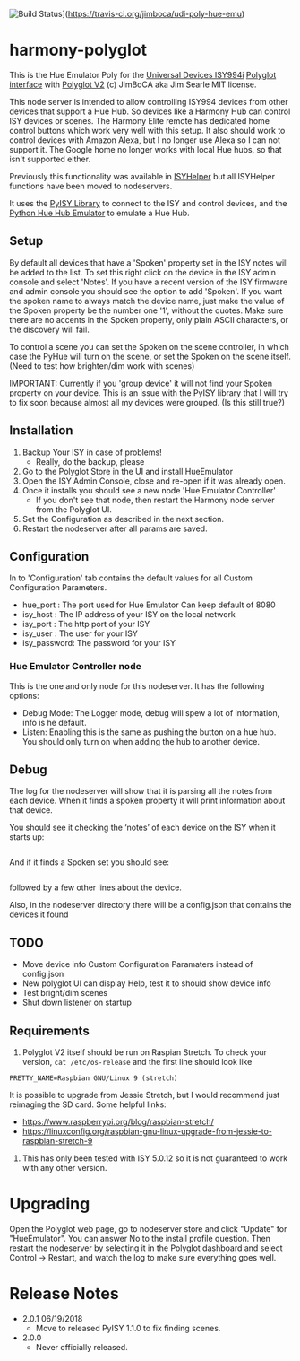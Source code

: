 ![Build Status](https://travis-ci.org/jimboca/udi-poly-hue-emu.svg?branch=master)](https://travis-ci.org/jimboca/udi-poly-hue-emu)

# harmony-polyglot

This is the Hue Emulator Poly for the [Universal Devices ISY994i](https://www.universal-devices.com/residential/ISY) [Polyglot interface](http://www.universal-devices.com/developers/polyglot/docs/) with  [Polyglot V2](https://github.com/Einstein42/udi-polyglotv2)
(c) JimBoCA aka Jim Searle
MIT license.

This node server is intended to allow controlling ISY994 devices from other devices that support a Hue Hub.  So devices like a Harmony Hub can control ISY devices or scenes.  The Harmony Elite remote has dedicated home control buttons which work very well with this setup.  It also should work to control devices with Amazon Alexa, but I no longer use Alexa so I can not support it.  The Google home no longer works with local Hue hubs, so that isn't supported either.

Previously this functionality was available in [ISYHelper](https://github.com/jimboca/ISYHelper) but all ISYHelper functions have been moved to nodeservers.

It uses the [PyISY Library](https://pypi.python.org/pypi/PyISY) to connect to the ISY and control devices, and the [Python Hue Hub Emulator](https://github.com/falk0069/hue-upnp) to emulate a Hue Hub.

## Setup

By default all devices that have a 'Spoken' property set in the ISY notes will be added to the list.  To set this right click on the device in the ISY admin console and select 'Notes'.  If you have a recent version of the ISY firmware and admin console you should see the option to add 'Spoken'.  If you want the spoken name to always match the device name, just make the value of the Spoken property be the number one '1', without the quotes. Make sure there are no accents in the Spoken property, only plain ASCII characters, or the discovery will fail.

To control a scene you can set the Spoken on the scene controller, in which case the PyHue will turn on the scene, or set the Spoken on the scene itself. (Need to test how brighten/dim work with scenes)

IMPORTANT: Currently if you 'group device' it will not find your Spoken property on your device.  This is an issue with the PyISY library that I will try to fix soon because almost all my devices were grouped. (Is this still true?)

## Installation

1. Backup Your ISY in case of problems!
   * Really, do the backup, please
2. Go to the Polyglot Store in the UI and install HueEmulator
3. Open the ISY Admin Console, close and re-open if it was already open.
3. Once it installs you should see a new node 'Hue Emulator Controller'
   * If you don't see that node, then restart the Harmony node server from the Polyglot UI.
4. Set the Configuration as described in the next section.
5. Restart the nodeserver after all params are saved.

## Configuration

In to 'Configuration' tab contains the default values for all Custom Configuration Parameters.

* hue_port : The port used for Hue Emulator Can keep default of 8080
* isy_host : The IP address of your ISY on the local network
* isy_port : The http port of your ISY
* isy_user : The user for your ISY
* isy_password: The password for your ISY

### Hue Emulator Controller node

This is the one and only node for this nodeserver.  It has the following options:

* Debug Mode:  The Logger mode, debug will spew a lot of information, info is he default.
* Listen:  Enabling this is the same as pushing the button on a hue hub.  You should only turn on when adding the hub to another device.

## Debug

The log for the nodeserver will show that it is parsing all the notes from each device.  When it finds a spoken property it will print information about that device.

You should see it checking the ‘notes’ of each device on the ISY when it starts up:
```2018-06-17 21:05:50,246 INFO     ISY Request: http://your.isy.ip:80/rest/nodes/2E%20AD%2073%201/notes
```

And if it finds a Spoken set you should see:
```2018-06-17 21:05:50,339 INFO     ISYHueEmu:refresh: add_spoken_device: name=The Device Nmae, spoken=The Spoken Property
```
followed by a few other lines about the device.

Also, in the nodeserver directory there will be a config.json that contains the devices it found

## TODO

- Move device info Custom Configuration Paramaters instead of config.json
- New polyglot UI can display Help, test it to should show device info
- Test bright/dim scenes
- Shut down listener on startup

## Requirements

1. Polyglot V2 itself should be run on Raspian Stretch.
  To check your version, ```cat /etc/os-release``` and the first line should look like
  ```
  PRETTY_NAME=Raspbian GNU/Linux 9 (stretch)
  ```
  It is possible to upgrade from Jessie Stretch, but I would recommend just reimaging the SD card.  Some helpful links:
   * https://www.raspberrypi.org/blog/raspbian-stretch/
   * https://linuxconfig.org/raspbian-gnu-linux-upgrade-from-jessie-to-raspbian-stretch-9
1. This has only been tested with ISY 5.0.12 so it is not guaranteed to work with any other version.

# Upgrading

Open the Polyglot web page, go to nodeserver store and click "Update" for "HueEmulator". You can answer No to the install profile question.  Then restart the nodeserver by selecting it in the Polyglot dashboard and select Control -> Restart, and watch the log to make sure everything goes well.

# Release Notes

- 2.0.1 06/19/2018
  - Move to released PyISY 1.1.0 to fix finding scenes.
- 2.0.0
  - Never officially released.

